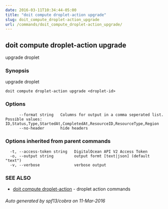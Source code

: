```yaml
---
date: 2016-03-11T10:34:44-05:00
title: "doit compute droplet-action upgrade"
slug: doit_compute_droplet-action_upgrade
url: /commands/doit_compute_droplet-action_upgrade/
---
```

## doit compute droplet-action upgrade

upgrade droplet

### Synopsis


upgrade droplet

```
doit compute droplet-action upgrade <droplet-id>
```

### Options

```
      --format string   Columns for output in a comma seperated list. Possible values: ID,Status,Type,StartedAt,CompletedAt,ResourceID,ResourceType,Region
      --no-header       hide headers
```

### Options inherited from parent commands

```
  -t, --access-token string   DigitalOcean API V2 Access Token
  -o, --output string         output formt [text|json] (default "text")
  -v, --verbose               verbose output
```

### SEE ALSO
* [doit compute droplet-action](/commands/doit_compute_droplet-action/)	 - droplet action commands

###### Auto generated by spf13/cobra on 11-Mar-2016
